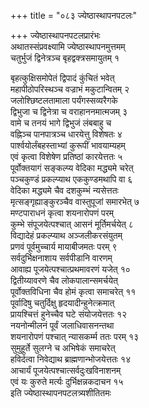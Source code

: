+++
title = "०८३ ज्येष्ठास्थापनपटलः"

+++
ज्येष्ठास्थापनपटलप्रारंभः    
अथातस्संप्रवक्ष्यामि ज्येष्ठास्थापनमुत्तमम्  
चतुर्भुजं द्विनेत्रञ्च बृहद्वक्त्रसमायुतम्  १  

बृहत्कुक्षिसमोपेतं द्विपादं कुंचितं भवेत्  
महापीठोपरिस्थञ्च वज्राभं मकुटान्वितम्  २  
जलोश्छिष्टलतामाला पर्यंगस्सव्यरैगके  
द्विभुजा च द्विनेत्रा च वराहाननमात्मजम्  ३  
वामे च तनयं भागे द्विभुजं लंबबाहु च  
वह्निञ्च पानपात्रञ्च धारयेत्तु विशेषतः  ४  
पार्श्वयोर्लंबहस्ताभ्यां कुरूपीं भावयाम्यहम्  
एवं कृत्वा विशेषेण प्रतिष्ठां कारयेत्ततः  ५  
पूर्वोक्तयागं सङ्कल्प्य वेदिका मद्ध्यमे चरेत्  
पञ्चकुण्डं प्रकल्प्याथ एककुण्डमथापि वा  ६  
वेदिका मद्ध्यमे चैव दशकुम्भं न्यसेत्ततः  
मृत्सङ्गृह्याङ्कुरञ्चैव वास्तुपूजां समारभेत्  ७  
मण्टपाराधनं कृत्वा शयनारोपणं परम्  
कुम्भे संपूजयेत्पश्चात् आसनं मूर्तिमर्चयेत्  ८  
विद्यादेहं प्रकल्प्याथ अञ्जलीकरसंयुतम्  
प्रणवं पूर्वमुच्चार्य मायाबीजमतः परम्  ९  
सर्वदुर्भिक्षनाशाय सर्वपीडानि वारणम्  
आवाह्य पूजयेत्पश्चात्प्रथमावरणं यजेत्  १०  
द्वितीय्यावरणे चैव लोकपालान्समर्चयेत्  
पूर्वोक्तविधिना चैव होमं कृत्वा समाचरेत्  ११  
पूर्वादिषु चतुर्दिक्षु हृदयादीन्हुनेत्क्रमात्  
प्रायश्चित्तं हुनेच्चैव घटे संयोजयेत्ततः  १२  
नयनोन्मीलनं पूर्वं जलाधिवासनन्तथा  
शयनारोपणं पश्चात् न्यासकर्म्म ततः परम्  १३  
सुमुहूर्ते सुलग्ने च अभिषेकं समाचरेत्  
हविर्दत्वा निवेद्याथ ब्राह्मणान्भोजयेत्ततः  १४  
आचार्यं पूजयेत्पश्चात्सर्वदुःखविनाशनम्  
एवं यः कुरुते मर्त्यः दुर्भिक्षन्नकदाचन  १५  
इति ज्येष्ठास्थापनपटलत्र्यशीतितमः  
